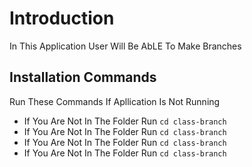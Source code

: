 # Introduction
In This Application User Will Be AbLE To Make Branches 

## Installation Commands
Run These Commands If Apllication Is Not Running

* If You Are Not In The Folder Run `cd class-branch`
* If You Are Not In The Folder Run `cd class-branch`
* If You Are Not In The Folder Run `cd class-branch`
* If You Are Not In The Folder Run `cd class-branch`

